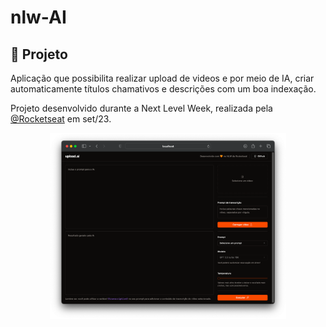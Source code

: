 # nlw-AI

## 🚀 Projeto
Aplicação que possibilita realizar upload de videos e por meio de IA, criar automaticamente títulos chamativos e descrições com um boa indexação.

Projeto desenvolvido durante a Next Level Week, realizada pela [@Rocketseat](https://www.rocketseat.com.br) em set/23.

<div align="center">
  <img alt="front-example" title="front-example" src="github_assets/front-example.png" width="75%" />
</div>
